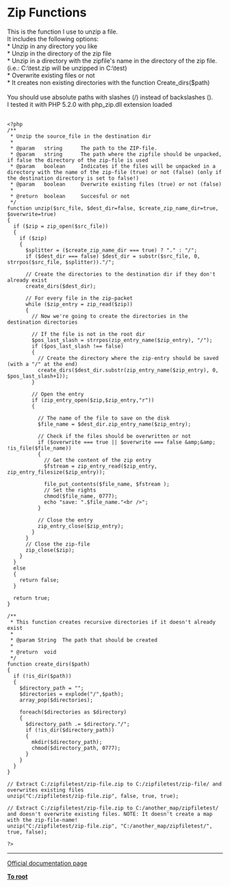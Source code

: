 # Zip Functions



This is the function I use to unzip a file. <br>It includes the following options:<br>* Unzip in any directory you like<br>* Unzip in the directory of the zip file<br>* Unzip in a directory with the zipfile&apos;s name in the directory of the zip file. (i.e.: C:\test.zip will be unzipped in  C:\test\)<br>* Overwrite existing files or not<br>* It creates non existing directories with the function Create_dirs($path)<br><br>You should use absolute paths with slashes (/) instead of backslashes (\).<br>I tested it with PHP 5.2.0 with php_zip.dll extension loaded<br><br>

```
<?php
/**
 * Unzip the source_file in the destination dir
 *
 * @param   string      The path to the ZIP-file.
 * @param   string      The path where the zipfile should be unpacked, if false the directory of the zip-file is used
 * @param   boolean     Indicates if the files will be unpacked in a directory with the name of the zip-file (true) or not (false) (only if the destination directory is set to false!)
 * @param   boolean     Overwrite existing files (true) or not (false)
 *  
 * @return  boolean     Succesful or not
 */
function unzip($src_file, $dest_dir=false, $create_zip_name_dir=true, $overwrite=true) 
{
  if ($zip = zip_open($src_file)) 
  {
    if ($zip) 
    {
      $splitter = ($create_zip_name_dir === true) ? "." : "/";
      if ($dest_dir === false) $dest_dir = substr($src_file, 0, strrpos($src_file, $splitter))."/";
      
      // Create the directories to the destination dir if they don't already exist
      create_dirs($dest_dir);

      // For every file in the zip-packet
      while ($zip_entry = zip_read($zip)) 
      {
        // Now we're going to create the directories in the destination directories
        
        // If the file is not in the root dir
        $pos_last_slash = strrpos(zip_entry_name($zip_entry), "/");
        if ($pos_last_slash !== false)
        {
          // Create the directory where the zip-entry should be saved (with a "/" at the end)
          create_dirs($dest_dir.substr(zip_entry_name($zip_entry), 0, $pos_last_slash+1));
        }

        // Open the entry
        if (zip_entry_open($zip,$zip_entry,"r")) 
        {
          
          // The name of the file to save on the disk
          $file_name = $dest_dir.zip_entry_name($zip_entry);
          
          // Check if the files should be overwritten or not
          if ($overwrite === true || $overwrite === false &amp;&amp; !is_file($file_name))
          {
            // Get the content of the zip entry
            $fstream = zip_entry_read($zip_entry, zip_entry_filesize($zip_entry));

            file_put_contents($file_name, $fstream );
            // Set the rights
            chmod($file_name, 0777);
            echo "save: ".$file_name."<br />";
          }
          
          // Close the entry
          zip_entry_close($zip_entry);
        }       
      }
      // Close the zip-file
      zip_close($zip);
    }
  } 
  else
  {
    return false;
  }
  
  return true;
}

/**
 * This function creates recursive directories if it doesn't already exist
 *
 * @param String  The path that should be created
 *  
 * @return  void
 */
function create_dirs($path)
{
  if (!is_dir($path))
  {
    $directory_path = "";
    $directories = explode("/",$path);
    array_pop($directories);
    
    foreach($directories as $directory)
    {
      $directory_path .= $directory."/";
      if (!is_dir($directory_path))
      {
        mkdir($directory_path);
        chmod($directory_path, 0777);
      }
    }
  }
}

// Extract C:/zipfiletest/zip-file.zip to C:/zipfiletest/zip-file/ and overwrites existing files
unzip("C:/zipfiletest/zip-file.zip", false, true, true);

// Extract C:/zipfiletest/zip-file.zip to C:/another_map/zipfiletest/ and doesn't overwrite existing files. NOTE: It doesn't create a map with the zip-file-name!
unzip("C:/zipfiletest/zip-file.zip", "C:/another_map/zipfiletest/", true, false);

?>
```
  

---

[Official documentation page](https://www.php.net/manual/en/ref.zip.php)

**[To root](/README.md)**